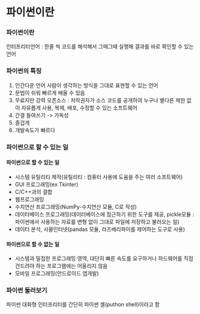 # 파이썬이란
### 파이썬이란
인터프리터언어 : 한줄 씩 코드를 해석해서 그때그때 실행해 결과를 바로 확인할 수 있는 언어
### 파이썬의 특징
1. 인간다운 언어
사람이 생각하는 방식을 그대로 표현할 수 있는 언어
2. 문법이 쉬워 빠르게 배울 수 있음
3. 무료지만 강력
오픈소스 : 저작권자가 소스 코드를 공개하여 누구나 별다른 제한 없이 자유롭게 사용, 복제, 배포, 수정할 수 있는 소프트웨어
4. 간결
들여쓰기 -> 가독성
5. 즐겁게
6. 개발속도가 빠르다
### 파이썬으로 할 수 있는 일
#### 파이썬으로 할 수 있는 일
- 시스템 유틸리티 제작(유틸리티 : 컴퓨터 사용에 도움을 주는 여러 소프트웨어)
- GUI 프로그래밍(ex Tkinter)
- C/C++과의 결합
- 웹프로그래밍
- 수치연산 프로그래밍(NumPy-수치연산 모듈, C로 작성)
- 데이터베이스 프로그래밍(데이터베이스에 접근하기 위한 도구를 제공, pickle모듈 : 파이썬에서 사용하는 자료를 변형 없이 그대로 파일에 저장하고 불러오는 일)
- 데이터 분석, 사물인터넷(pandas 모듈, 라즈베리파이를 제어하는 도구로 사용)
#### 파이썬으로 할 수 없는 일
- 시스템과 밀접한 프로그래밍 영역, 대단히 빠른 속도를 요구하거나 하드웨어를 직접 건드려야 하는 프로그램에는 어울리지 않음
- 모바일 프로그래밍(안드로이드 앱개발)

### 파이썬 둘러보기
파이썬 대화형 인터프리터를 간단히 파이썬 셸(puthon shell)이라고 함



